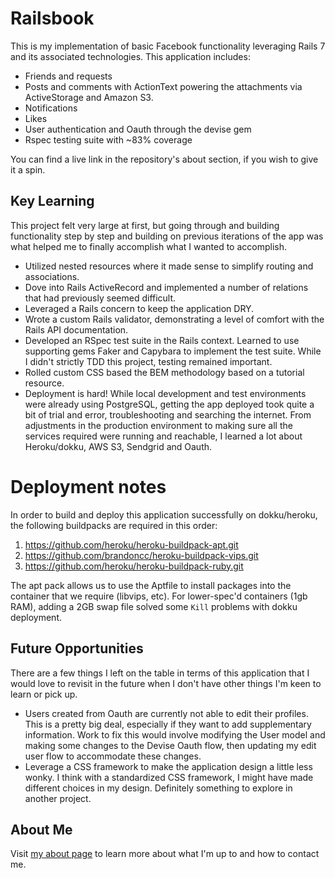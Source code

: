 # Railsbook

This is my implementation of basic Facebook functionality leveraging Rails 7 and its associated technologies. This application includes:
* Friends and requests
* Posts and comments with ActionText powering the attachments via ActiveStorage and Amazon S3.
* Notifications
* Likes
* User authentication and Oauth through the devise gem
* Rspec testing suite with ~83% coverage

You can find a live link in the repository's about section, if you wish to give it a spin.

## Key Learning

This project felt very large at first, but going through and building functionality step by step and building on previous iterations of the app was what helped me to finally accomplish what I wanted to accomplish.

* Utilized nested resources where it made sense to simplify routing and associations.
* Dove into Rails ActiveRecord and implemented a number of relations that had previously seemed difficult.
* Leveraged a Rails concern to keep the application DRY.
* Wrote a custom Rails validator, demonstrating a level of comfort with the Rails API documentation.
* Developed an RSpec test suite in the Rails context. Learned to use supporting gems Faker and Capybara to implement the test suite. While I didn't strictly TDD this project, testing remained important.
* Rolled custom CSS based the BEM methodology based on a tutorial resource.
* Deployment is hard! While local development and test environments were already using PostgreSQL, getting the app deployed took quite a bit of trial and error, troubleshooting and searching the internet. From adjustments in the production environment to making sure all the services required were running and reachable, I learned a lot about Heroku/dokku, AWS S3, Sendgrid and Oauth.

# Deployment notes
In order to build and deploy this application successfully on dokku/heroku, the following buildpacks are required in this order:
1. https://github.com/heroku/heroku-buildpack-apt.git
1. https://github.com/brandoncc/heroku-buildpack-vips.git
1. https://github.com/heroku/heroku-buildpack-ruby.git

The apt pack allows us to use the Aptfile to install packages into the container that we require (libvips, etc). For lower-spec'd containers (1gb RAM), adding a 2GB swap file solved some `Kill` problems with dokku deployment.

## Future Opportunities
There are a few things I left on the table in terms of this application that I would love to revisit in the future when I don't have other things I'm keen to learn or pick up.

* Users created from Oauth are currently not able to edit their profiles. This is a pretty big deal, especially if they want to add supplementary information. Work to fix this would involve modifying the User model and making some changes to the Devise Oauth flow, then updating my edit user flow to accommodate these changes.
* Leverage a CSS framework to make the application design a little less wonky. I think with a standardized CSS framework, I might have made different choices in my design. Definitely something to explore in another project.

## About Me
Visit [my about page](https://crespire.dev/) to learn more about what I'm up to and how to contact me.